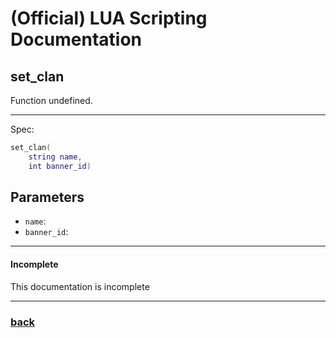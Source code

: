 
# (Official) LUA Scripting Documentation

## set_clan

Function undefined.

___

Spec:

```lua
set_clan(
	string name,
	int banner_id)
```

## Parameters

- `name`: 
- `banner_id`: 

___

#### Incomplete

This documentation is incomplete

___

### [back](../other)
